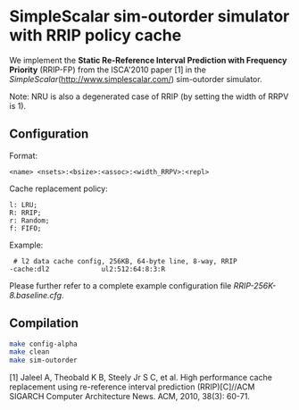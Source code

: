 SimpleScalar sim-outorder simulator with RRIP policy cache
===

We implement the 
**Static Re-Reference Interval Prediction with Frequency Priority** (RRIP-FP) from the ISCA'2010 paper [1]
in the _SimpleScalar_(http://www.simplescalar.com/) sim-outorder simulator.

Note:
NRU is also a degenerated case of RRIP (by setting the width of RRPV is 1).

## Configuration ##

Format:

```
<name> <nsets>:<bsize>:<assoc>:<width_RRPV>:<repl>
```

Cache replacement policy:
```
l: LRU;
R: RRIP;
r: Random;
f: FIFO;
```

Example:

```
 # l2 data cache config, 256KB, 64-byte line, 8-way, RRIP
-cache:dl2             ul2:512:64:8:3:R
```

Please further refer to a complete example configuration file _RRIP-256K-8.baseline.cfg_.
## Compilation ##

```bash
make config-alpha
make clean
make sim-outorder
```


[1] Jaleel A, Theobald K B, Steely Jr S C, et al. High performance cache replacement using re-reference interval prediction (RRIP)[C]//ACM SIGARCH Computer Architecture News. ACM, 2010, 38(3): 60-71.

